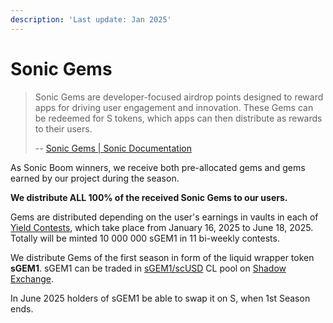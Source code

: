 ```yaml
---
description: 'Last update: Jan 2025'
---
```


# Sonic Gems

> Sonic Gems are developer-focused airdrop points designed to reward apps for driving user engagement and innovation. These Gems can be redeemed for S tokens, which apps can then distribute as rewards to their users.
>
> \-- [Sonic Gems | Sonic Documentation](https://docs.soniclabs.com/funding/airdrop/sonic-gems)

As Sonic Boom winners, we receive both pre-allocated gems and gems earned by our project during the season.

**We distribute ALL 100% of the received Sonic Gems to our users.**

Gems are distributed depending on the user's earnings in vaults in each of [Yield Contests](https://stability.farm/users), which take place from January 16, 2025 to June 18, 2025. Totally will be minted 10 000 000 sGEM1 in 11 bi-weekly contests.

We distribute Gems of the first season in form of the liquid wrapper token **sGEM1**. sGEM1 can be traded in [sGEM1/scUSD](https://www.shadow.so/stats/0x1adcaaf67307453a3995a7fff78b8cbec1efd00f) CL pool on [Shadow Exchange](https://www.shadow.so/).

In June 2025 holders of sGEM1 be able to swap it on S, when 1st Season ends.
